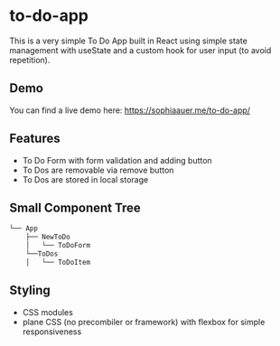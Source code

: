# to-do-app

This is a very simple To Do App built in React using simple state management with useState and a custom hook for user input (to avoid repetition).

## Demo

You can find a live demo here: https://sophiaauer.me/to-do-app/

## Features
* To Do Form with form validation and adding button
* To Dos are removable via remove button
* To Dos are stored in local storage

## Small Component Tree
```bash
└── App
    ├── NewToDo
    │   └── ToDoForm
    └──ToDos
    │   └── ToDoItem
```

## Styling

* CSS modules 
* plane CSS (no precombiler or framework) with flexbox for simple responsiveness
